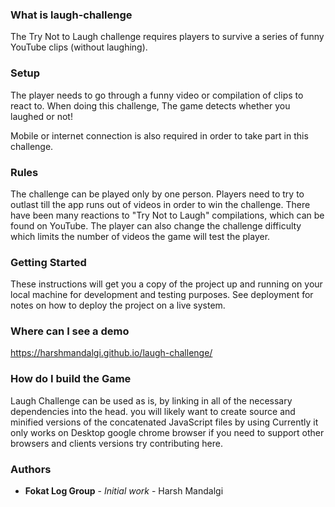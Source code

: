 ### What is laugh-challenge

The Try Not to Laugh challenge requires players to survive a series of funny YouTube clips (without laughing).

### Setup

The player needs to go through a funny video or compilation of clips to react to. When doing this challenge, The game detects whether you laughed or not!

Mobile or internet connection is also required in order to take part in this challenge.

### Rules

The challenge can be played only by one person. Players need to try to outlast till the app runs out of videos in order to win the challenge.
There have been many reactions to "Try Not to Laugh" compilations, which can be found on YouTube.
The player can also change the challenge difficulty which limits the number of videos the game will test the player.

### Getting Started

These instructions will get you a copy of the project up and running on your local machine for development and testing purposes. See deployment for notes on how to deploy the project on a live system.

### Where can I see a demo
https://harshmandalgi.github.io/laugh-challenge/

### How do I build the Game 

Laugh Challenge can be used as is, by linking in all of the necessary dependencies into the head.
you will likely want to create source and minified versions of the concatenated JavaScript files by using
Currently it only works on Desktop google chrome browser if you need to support other browsers and clients versions try contributing here.

### Authors

* **Fokat Log Group** - *Initial work* - Harsh Mandalgi
